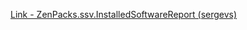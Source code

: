[Link - ZenPacks.ssv.InstalledSoftwareReport (sergevs)](https://github.com/sergevs/ZenPacks.ssv.InstalledSoftwareReport)
